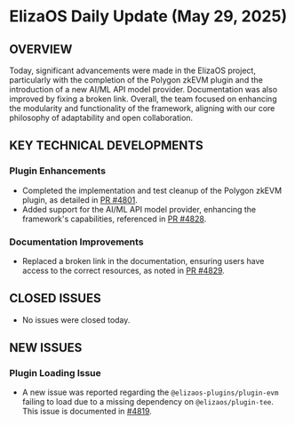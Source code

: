 # ElizaOS Daily Update (May 29, 2025)

## OVERVIEW 
Today, significant advancements were made in the ElizaOS project, particularly with the completion of the Polygon zkEVM plugin and the introduction of a new AI/ML API model provider. Documentation was also improved by fixing a broken link. Overall, the team focused on enhancing the modularity and functionality of the framework, aligning with our core philosophy of adaptability and open collaboration.

## KEY TECHNICAL DEVELOPMENTS

### Plugin Enhancements
- Completed the implementation and test cleanup of the Polygon zkEVM plugin, as detailed in [PR #4801](https://github.com/elizaos/eliza/pull/4801).
- Added support for the AI/ML API model provider, enhancing the framework's capabilities, referenced in [PR #4828](https://github.com/elizaos/eliza/pull/4828).

### Documentation Improvements
- Replaced a broken link in the documentation, ensuring users have access to the correct resources, as noted in [PR #4829](https://github.com/elizaos/eliza/pull/4829).

## CLOSED ISSUES
- No issues were closed today.

## NEW ISSUES
### Plugin Loading Issue
- A new issue was reported regarding the `@elizaos-plugins/plugin-evm` failing to load due to a missing dependency on `@elizaos/plugin-tee`. This issue is documented in [#4819](https://github.com/elizaos/eliza/issues/4819).